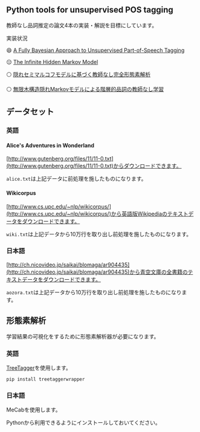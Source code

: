 ## Python tools for unsupervised POS tagging

教師なし品詞推定の論文4本の実装・解説を目標にしています。

実装状況

:smile: [A Fully Bayesian Approach to Unsupervised Part-of-Speech Tagging](http://homepages.inf.ed.ac.uk/sgwater/papers/acl07-bhmm.pdf)

:expressionless: [The Infinite Hidden Markov Model](http://mlg.eng.cam.ac.uk/zoubin/papers/ihmm.pdf)

:white_circle: [隠れセミマルコフモデルに基づく教師なし完全形態素解析](http://www.anlp.jp/proceedings/annual_meeting/2015/pdf_dir/C6-3.pdf)

:white_circle: [無限木構造隠れMarkovモデルによる階層的品詞の教師なし学習](http://chasen.org/~daiti-m/paper/nl226ithmm.pdf)

## データセット

### 英語

#### Alice's Adventures in Wonderland

[http://www.gutenberg.org/files/11/11-0.txt](http://www.gutenberg.org/files/11/11-0.txt)からダウンロードできます。

`alice.txt`は上記データに前処理を施したものになります。

#### Wikicorpus

[http://www.cs.upc.edu/~nlp/wikicorpus/](http://www.cs.upc.edu/~nlp/wikicorpus/)から英語版Wikipediaのテキストデータをダウンロードできます。

`wiki.txt`は上記データから10万行を取り出し前処理を施したものになります。

### 日本語

[http://ch.nicovideo.jp/saikai/blomaga/ar904435](http://ch.nicovideo.jp/saikai/blomaga/ar904435)から青空文庫の全書籍のテキストデータをダウンロードできます。

`aozora.txt`は上記データから10万行を取り出し前処理を施したものになります。

## 形態素解析

学習結果の可視化をするために形態素解析器が必要になります。

### 英語

[TreeTagger](http://www.cis.uni-muenchen.de/~schmid/tools/TreeTagger/)を使用します。

```
pip install treetaggerwrapper
```

### 日本語

MeCabを使用します。

Pythonから利用できるようにインストールしておいてください。